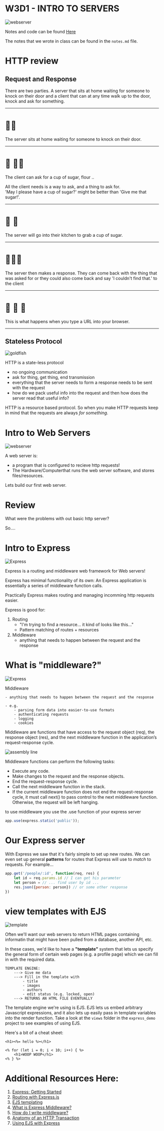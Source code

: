 # W3D1 - INTRO TO SERVERS
![webserver](https://raw.githubusercontent.com/tborsa/lectures/master/week3/day1/assets/server.gif)

Notes and code can be found [Here](https://github.com/tborsa/lectures/tree/master/week3/day1)

The notes that we wrote in class can be found in the `notes.md` file.

# HTTP review

## Request and Response

 There are two parties. A server that sits at home waiting for someone to knock on their door and a client that can at any time walk up to the door, knock and ask for something.

---

#  🚪🚶‍

The server sits at home waiting for someone to knock on their door.

---

# 💃 🚪🚶‍
 
The client can ask for a cup of sugar, flour ..

All the client needs is a way to ask, and a thing to ask for.  
'May I please have a cup of sugar?' might be better than 'Give me that sugar!'.

---

# 🚣 🍬

The server will go into their kitchen to grab a cup of sugar. 

---

# 💃🚪🤾 

The server then makes a response. They can come back with the thing that was asked for or they could also come back and say 'I couldn't find that.' to the client

---

# 💁 🍬 🧒

This is what happens when you type a URL into your browser.

---

## Stateless Protocol
![goldfish](https://raw.githubusercontent.com/tborsa/lectures/master/week3/day1/assets/goldfish.webp)

HTTP is a state-less protocol
  - no ongoing communication
  - ask for thing, get thing, end transmission
  - everything that the server needs to form a response needs to be sent with the request
  - how do we pack useful info into the request and then how does the server read that useful info?

HTTP is a resource based protocol. So when you make HTTP requests keep in mind that the requests are always _for something_.

# Intro to Web Servers

![webserver](https://encrypted-tbn0.gstatic.com/images?q=tbn:ANd9GcTpmTJYUfjQOz7d9Cz8xDXGQYQFKBRG1dzMzGpNPpGFbQUUK9EO)

A web server is:
- a program that is configured to recieve http requests!
- The Hardware/Computerthat runs the web server software, and stores files/resources. 

Lets build our first web server. 


# Review

What were the problems with out basic http server?


So....

# Intro to Express
![Express](https://raw.githubusercontent.com/tborsa/lectures/master/week3/day1/assets/express.jpg)

Express is a routing and middleware web framework for Web servers!

Express has minimal functionality of its own: An Express application is essentially a series of middleware function calls.

Practically Express makes routing and managing incomming http requests easier. 

Express is good for:
1) Routing
    - "I'm trying to find a resource... it kind of looks like this..."
    - Pattern matching of routes + resources
2) Middleware
    - anything that needs to happen between the request and the response

# What is "middleware?"
![Express](https://raw.githubusercontent.com/tborsa/lectures/master/week3/day1/assets/middle.jpg)

Middleware

    - anything that needs to happen between the request and the response

    - e.g. 
        - parsing form data into easier-to-use formats
        - authenticating requests
        - logging
        - cookies

Middleware are functions that have access to the request object (req), the response object (res), and the next middleware function in the application’s request-response cycle. 

![assembly line](https://raw.githubusercontent.com/tborsa/lectures/master/week3/day1/assets/assemblyline.gif)

Middleware functions can perform the following tasks:

- Execute any code.
- Make changes to the request and the response objects.
- End the request-response cycle.
- Call the next middleware function in the stack.
- If the current middleware function does not end the request-response cycle, it must call next() to pass control to the next middleware function. Otherwise, the request will be left hanging.

to use middleware you use the .use function of your express server

```js
app.use(express.static('public'));
```

# Our Express server

With Express we saw that it's fairly simple to set up new routes. We can even set up general **patterns** for routes that Express will use to *match* to requests. For example...

```js
app.get('/people/:id', function(req, res) {
    let id = req.params.id // I can get his parameter
    let person = // ... find user by id ...
    res.json({person: person}) // or some other response
})
```


# view templates with EJS
![template](https://raw.githubusercontent.com/tborsa/lectures/master/week3/day1/assets/template.jpg)

Often we'll want our web servers to return HTML pages containing informatin that might have been pulled from a database, another API, etc. 

In these cases, we'd like to have a **"template"** system that lets us specify the general form of certain web pages (e.g. a profile page) which we can fill in with the required data.
    
    TEMPLATE ENGINE:
        ---> Give me data
        ---> Fill in the template with
            - title
            - images
            - authors
            - edit status (e.g. locked, open)
        ---> RETURNS AN HTML FILE EVENTUALLY
    
The template engine we're using is EJS. EJS lets us embed arbitrary Javascript expressions, and it also lets up easily pass in template variables into the render function. Take a look at the `views` folder in the `express_demo` project to see examples of using EJS.

Here's a bit of a cheat sheet:

```
<h1><%= hello %></h1>

<% for (let i = 0; i < 10; i++) { %>
    <h1>WOOP WOOP</h1>
<% } %>
```


# Additional Resources Here:

1. [Express: Getting Started](https://expressjs.com/en/starter/installing.html) 
2. [Routing with Express.js](https://expressjs.com/en/guide/routing.html) 
3. [EJS templating](http://ejs.co/)
4. [What is Express Middleware?](https://expressjs.com/en/guide/using-middleware.html)
5. [How do I write middleware?](https://expressjs.com/en/guide/writing-middleware.html)
6. [Anatomy of an HTTP Transaction](https://nodejs.org/en/docs/guides/anatomy-of-an-http-transaction/)
7. [Using EJS with Express](https://github.com/mde/ejs/wiki/Using-EJS-with-Express)
